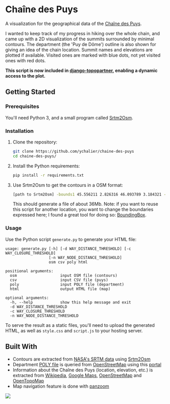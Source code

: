 # Chaîne des Puys

A visualization for the geographical data of the [Chaîne des Puys](https://en.wikipedia.org/wiki/Cha%C3%AEne_des_Puys).

I wanted to keep track of my progress in hiking over the whole chain, and came up with a 2D visualization of the summits surrounded by minimal contours. The department (the 'Puy de Dôme') outline is also shown for giving an idea of the chain location. Summit names and elevations are plotted if available. Visited ones are marked with blue dots, not yet visited ones with red dots.

__This script is now included in [django-topopartner](https://github.com/ychalier/topopartner), enabling a dynamic access to the plot.__

## Getting Started

### Prerequisites

You'll need Python 3, and a small program called [Srtm2Osm](https://wiki.openstreetmap.org/wiki/Srtm2Osm).

### Installation

1. Clone the repository:
    ```bash
    git clone https://github.com/ychalier/chaine-des-puys
    cd chaine-des-puys/
    ```

2. Install the Python requirements:
    ```bash
    pip install -r requirements.txt
    ```

3. Use Srtm2Osm to get the contours in a OSM format:
    ```bash
    [path to Srtm2Osm] -bounds1 45.556211 2.826316 46.093789 3.184321 -o contours.osm
    ```
    This should generate a file of about 36Mb. Note: if you want to reuse this script for another location, you want to change the boundaries expressed here; I found a great tool for doing so: [BoundingBox](https://boundingbox.klokantech.com/).

### Usage

Use the Python script `generate.py` to generate your HTML file:
```
usage: generate.py [-h] [-d WAY_DISTANCE_THRESHOLD] [-c WAY_CLOSURE_THRESHOLD]
                   [-n WAY_NODE_DISTANCE_THRESHOLD]
                   osm csv poly html

positional arguments:
  osm                   input OSM file (contours)
  csv                   input CSV file (puys)
  poly                  input POLY file (department)
  html                  output HTML file (map)

optional arguments:
  -h, --help            show this help message and exit
  -d WAY_DISTANCE_THRESHOLD
  -c WAY_CLOSURE_THRESHOLD
  -n WAY_NODE_DISTANCE_THRESHOLD
```

To serve the result as a static files, you'll need to upload the generated HTML, as well as `style.css` and `script.js` to your hosting server.

## Built With

- Contours are extracted from [NASA's SRTM data](https://www2.jpl.nasa.gov/srtm/) using [Srtm2Osm](https://wiki.openstreetmap.org/wiki/Srtm2Osm)
- Department [POLY file](https://wiki.openstreetmap.org/wiki/Osmosis/Polygon_Filter_File_Format) is queried from [OpenStreetMap](https://www.openstreetmap.org/) using this [portal](http://polygons.openstreetmap.fr/?id=7406)
- Information about the Chaîne des Puys (location, elevation, etc.) is extracted from [Wikipedia](https://fr.wikipedia.org/wiki/Cha%C3%AEne_des_Puys), [Google Maps](https://www.google.fr/maps), [OpenStreetMap](https://www.openstreetmap.org/) and [OpenTopoMap](https://opentopomap.org/)
- Map navigation feature is done with [panzoom](https://github.com/anvaka/panzoom)

![](https://i.imgur.com/6ceSnPM.png)
